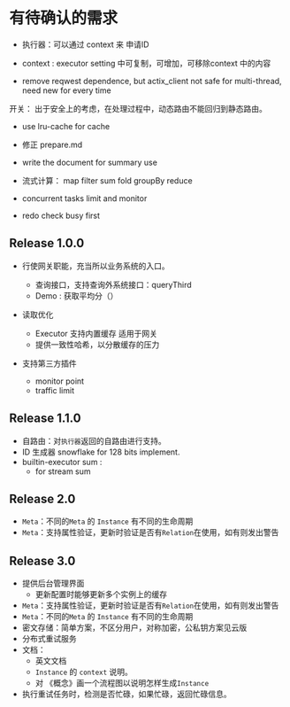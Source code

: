 # 有待确认的需求

- 执行器：可以通过 context 来 申请ID
- context : executor setting 中可复制，可增加，可移除context 中的内容

    
- remove reqwest dependence, but actix_client not safe for multi-thread, need new for every time

开关：
    出于安全上的考虑，在处理过程中，动态路由不能回归到静态路由。


- use lru-cache for cache

- 修正 prepare.md
- write the document for summary use
- 流式计算：
  map filter sum fold groupBy reduce

- concurrent tasks limit and monitor
- redo check busy first

## Release 1.0.0

- 行使网关职能，充当所以业务系统的入口。
    - 查询接口，支持查询外系统接口：queryThird
    - Demo : 获取平均分（）
- 读取优化
    - Executor 支持内置缓存 适用于网关
    - 提供一致性哈希，以分散缓存的压力

- 支持第三方插件
    * monitor point
    * traffic limit

## Release 1.1.0


- 自路由：对`执行器`返回的自路由进行支持。
- ID 生成器 snowflake for 128 bits implement.
- builtin-executor sum :
    - for stream sum

## Release 2.0

- `Meta`：不同的`Meta` 的 `Instance` 有不同的生命周期
- `Meta`：支持属性验证，更新时验证是否有`Relation`在使用，如有则发出警告

## Release 3.0

- 提供后台管理界面
    - 更新配置时能够更新多个实例上的缓存
- `Meta`：支持属性验证，更新时验证是否有`Relation`在使用，如有则发出警告
- `Meta`：不同的`Meta` 的 `Instance` 有不同的生命周期
-  密文存储：简单方案，不区分用户，对称加密，公私钥方案见云版
- 分布式重试服务
- 文档：
    - 英文文档
    - `Instance` 的 `context` 说明。
    - 对 《概念》画一个流程图以说明怎样生成`Instance`
- 执行重试任务时，检测是否忙碌，如果忙碌，返回忙碌信息。
